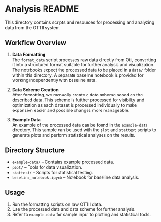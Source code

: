 # Analysis README

This directory contains scripts and resources for processing and analyzing data from the OTTII system.

## Workflow Overview

1. **Data Formatting**  
  The `format_data` script processes raw data directly from Otii, converting it into a structured format suitable for further analysis and visualization. The notebooks expect the processed data to be placed in a `data/` folder within this directory. A separate baseline notebook is provided for working independently with baseline data.

2. **Data Scheme Creation**  
  After formatting, we manually create a data scheme based on the described data. This scheme is futther processed for visibility and optimization as each dataset is processed individually to make expansion easier and possible changes more manageable.

3. **Example Data**  
  An example of the processed data can be found in the `example-data` directory. This sample can be used with the `plot` and `stattest` scripts to generate plots and perform statistical analyses on the results.

## Directory Structure

- `example-data/` – Contains example processed data.
- `plot/` – Tools for data visualization.
- `stattest/` – Scripts for statistical testing.
- `baseline_notebook.ipynb` – Notebook for baseline data analysis.

## Usage

1. Run the formatting scripts on raw OTTII data.
2. Use the processed data and data scheme for further analysis.
3. Refer to `example-data` for sample input to plotting and statistical tools.
